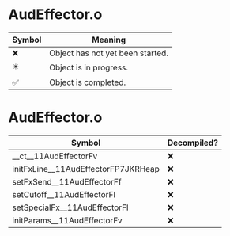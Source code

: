 # AudEffector.o
| Symbol | Meaning 
| ------------- | ------------- 
| :x: | Object has not yet been started. 
| :eight_pointed_black_star: | Object is in progress. 
| :white_check_mark: | Object is completed. 


# AudEffector.o
| Symbol | Decompiled? |
| ------------- | ------------- |
| __ct__11AudEffectorFv | :x: |
| initFxLine__11AudEffectorFP7JKRHeap | :x: |
| setFxSend__11AudEffectorFf | :x: |
| setCutoff__11AudEffectorFl | :x: |
| setSpecialFx__11AudEffectorFl | :x: |
| initParams__11AudEffectorFv | :x: |
